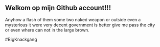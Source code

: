 ## Welkom op mijn Github account!!!

Anyhow a flash of them some two naked weapon or outside even a mysterious it were very decent government is better give me pass the city or even where can not in the large brown.





#BigKnackgang
